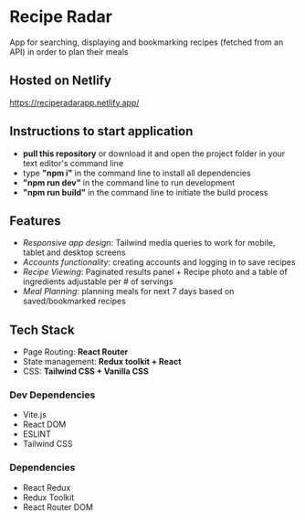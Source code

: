 # **Recipe Radar**

App for searching, displaying and bookmarking recipes (fetched from an API) in order to plan their meals

## Hosted on Netlify

https://reciperadarapp.netlify.app/

## Instructions to start application

- **pull this repository** or download it and open the project folder in your text editor's command line
- type **"npm i"** in the command line to install all dependencies
- **"npm run dev"** in the command line to run development
- **"npm run build"** in the command line to initiate the build process

## Features

- _Responsive app design_: Tailwind media queries to work for mobile, tablet and desktop screens
- _Accounts functionality_: creating accounts and logging in to save recipes
- _Recipe Viewing_: Paginated results panel + Recipe photo and a table of ingredients adjustable per # of servings
- _Meal Planning_: planning meals for next 7 days based on saved/bookmarked recipes

## Tech Stack

- Page Routing: **React Router**
- State management: **Redux toolkit + React**
- CSS: **Tailwind CSS + Vanilla CSS**

### Dev Dependencies

- Vite.js
- React DOM
- ESLINT
- Tailwind CSS

### Dependencies

- React Redux
- Redux Toolkit
- React Router DOM
